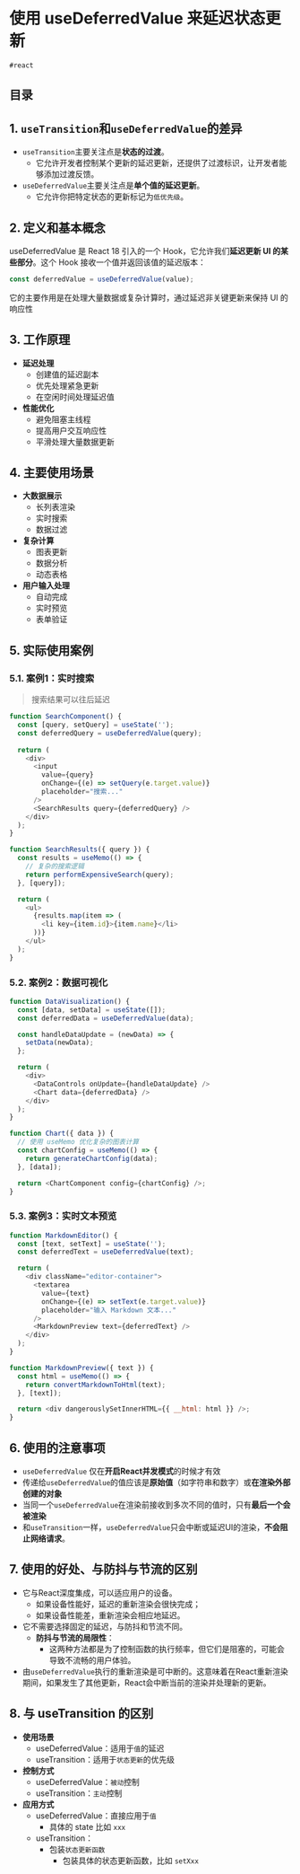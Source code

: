 
# 使用 useDeferredValue  来延迟状态更新

`#react` 


## 目录
<!-- toc -->
 ## 1. `useTransition`和`useDeferredValue`的差异 

- `useTransition`主要关注点是**状态的过渡**。
	- 它允许开发者控制某个更新的延迟更新，还提供了过渡标识，让开发者能够添加过渡反馈。
- `useDeferredValue`主要关注点是**单个值的延迟更新**。
	- 它允许你把特定状态的更新标记为`低优先级`。

## 2. 定义和基本概念

useDeferredValue 是 React 18 引入的一个 Hook，它允许我们**延迟更新 UI 的某些部分**。这个 Hook 接收一个值并返回该值的延迟版本：

```javascript
const deferredValue = useDeferredValue(value);
```

它的主要作用是在处理大量数据或复杂计算时，通过延迟非关键更新来保持 UI 的响应性 

## 3. 工作原理

- **延迟处理**
	- 创建值的延迟副本
	- 优先处理紧急更新
	- 在空闲时间处理延迟值 
- **性能优化**
	- 避免阻塞主线程
	- 提高用户交互响应性
	- 平滑处理大量数据更新 

## 4. 主要使用场景

- **大数据展示**
	- 长列表渲染
	- 实时搜索
	- 数据过滤 
- **复杂计算**
	- 图表更新
	- 数据分析
	- 动态表格 
- **用户输入处理**
   - 自动完成
   - 实时预览
   - 表单验证 

## 5. 实际使用案例

### 5.1. 案例1：实时搜索

> 搜索结果可以往后延迟

```javascript hl:3,12,19
function SearchComponent() {
  const [query, setQuery] = useState('');
  const deferredQuery = useDeferredValue(query);
  
  return (
    <div>
      <input
        value={query}
        onChange={(e) => setQuery(e.target.value)}
        placeholder="搜索..."
      />
      <SearchResults query={deferredQuery} />
    </div>
  );
}

function SearchResults({ query }) {
  const results = useMemo(() => {
    // 复杂的搜索逻辑
    return performExpensiveSearch(query);
  }, [query]);

  return (
    <ul>
      {results.map(item => (
        <li key={item.id}>{item.name}</li>
      ))}
    </ul>
  );
}
```

### 5.2. 案例2：数据可视化

```javascript hl:3,12,18
function DataVisualization() {
  const [data, setData] = useState([]);
  const deferredData = useDeferredValue(data);

  const handleDataUpdate = (newData) => {
    setData(newData);
  };

  return (
    <div>
      <DataControls onUpdate={handleDataUpdate} />
      <Chart data={deferredData} />
    </div>
  );
}

function Chart({ data }) {
  // 使用 useMemo 优化复杂的图表计算
  const chartConfig = useMemo(() => {
    return generateChartConfig(data);
  }, [data]);

  return <ChartComponent config={chartConfig} />;
}
```

### 5.3. 案例3：实时文本预览

```javascript hl:3,12,19
function MarkdownEditor() {
  const [text, setText] = useState('');
  const deferredText = useDeferredValue(text);

  return (
    <div className="editor-container">
      <textarea
        value={text}
        onChange={(e) => setText(e.target.value)}
        placeholder="输入 Markdown 文本..."
      />
      <MarkdownPreview text={deferredText} />
    </div>
  );
}

function MarkdownPreview({ text }) {
  const html = useMemo(() => {
    return convertMarkdownToHtml(text);
  }, [text]);

  return <div dangerouslySetInnerHTML={{ __html: html }} />;
}
```

## 6. 使用的注意事项

- `useDeferredValue` 仅在**开启React并发模式**的时候才有效
- 传递给`useDeferredValue`的值应该是**原始值**（如字符串和数字）或**在渲染外部创建的对象**
- 当同一个`useDeferredValue`在渲染前接收到多次不同的值时，只有**最后一个会被渲染**
- 和`useTransition`一样，`useDeferredValue`只会中断或延迟UI的渲染，**不会阻止网络请求**。
   
## 7. 使用的好处、与防抖与节流的区别

- 它与React深度集成，可以适应用户的设备。
	- 如果设备性能好，延迟的重新渲染会很快完成；
	- 如果设备性能差，重新渲染会相应地延迟。
- 它不需要选择固定的延迟，与防抖和节流不同。
	- **防抖与节流的局限性**：
		- 这两种方法都是为了控制函数的执行频率，但它们是阻塞的，可能会导致不流畅的用户体验。
- 由`useDeferredValue`执行的重新渲染是可中断的。这意味着在React重新渲染期间，如果发生了其他更新，React会中断当前的渲染并处理新的更新。
## 8. 与 useTransition 的区别

- **使用场景**
	- useDeferredValue：适用于`值`的延迟
	- useTransition：适用于`状态更新`的优先级 
- **控制方式**
	- useDeferredValue：`被动`控制
	- useTransition：`主动`控制 
- **应用方式**
	- useDeferredValue：直接应用于`值`
		- 具体的 state 比如 `xxx`
	- useTransition：
		- 包装`状态更新函数` 
			- 包装具体的状态更新函数，比如 `setXxx`

